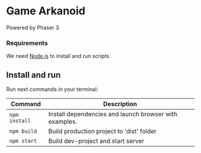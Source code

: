 # Game Arkanoid

Powered by Phaser 3.

### Requirements

We need [Node.js](https://nodejs.org) to install and run scripts.

## Install and run

Run next commands in your terminal:

| Command | Description |
|---------|-------------|
| `npm install` | Install dependencies and launch browser with examples.|
| `npm build` | Build production project to 'dist' folder |
| `npm start` | Build dev-project and start server |
